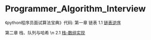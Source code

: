 # Programmer_Algorithm_Interview
 《python程序员面试算法宝典》代码:
 第一章 链表
   1.1 [链表逆序](https://github.com/karlhl/Programmer_Algorithm_Interview/blob/master/%E7%AC%AC%E4%B8%80%E7%AB%A0%20%E9%93%BE%E8%A1%A8/1.1%E5%A6%82%E4%BD%95%E5%AE%9E%E7%8E%B0%E9%93%BE%E8%A1%A8%E7%9A%84%E9%80%86%E5%BA%8F.py)
 
 第二章 栈、队列与哈希 \n
   2.1 [栈-数组实现](https://github.com/karlhl/Programmer_Algorithm_Interview/blob/master/%E7%AC%AC%E4%BA%8C%E7%AB%A0%20%E6%A0%88%E3%80%81%E9%98%9F%E5%88%97%E4%B8%8E%E5%93%88%E5%B8%8C/2.1.1%20%E6%A0%88-%E6%95%B0%E7%BB%84%E5%AE%9E%E7%8E%B0.py)

